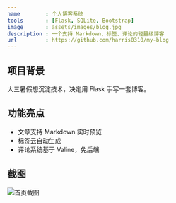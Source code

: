 ```yaml
---
name        : 个人博客系统
tools       : [Flask, SQLite, Bootstrap]
image       : assets/images/blog.jpg
description : 一个支持 Markdown、标签、评论的轻量级博客
url         : https://github.com/harris0310/my-blog
---
```


## 项目背景
大三暑假想沉淀技术，决定用 Flask 手写一套博客。

## 功能亮点
- 文章支持 Markdown 实时预览
- 标签云自动生成
- 评论系统基于 Valine，免后端

## 截图
![首页截图](assets/images/blog-index.jpg)